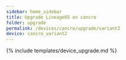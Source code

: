 ```yaml
---
sidebar: home_sidebar
title: Upgrade LineageOS on cancro
folder: upgrade
permalink: /devices/cancro/upgrade/variant2
device: cancro_variant2
---
```

{% include templates/device_upgrade.md %}
